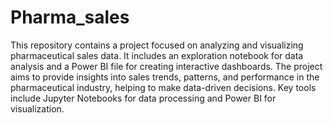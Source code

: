 # Pharma_sales
This repository contains a project focused on analyzing and visualizing pharmaceutical sales data. It includes an exploration notebook for data analysis and a Power BI file for creating interactive dashboards. 
The project aims to provide insights into sales trends, patterns, and performance in the pharmaceutical industry, helping to make data-driven decisions. 
Key tools include Jupyter Notebooks for data processing and Power BI for visualization.
